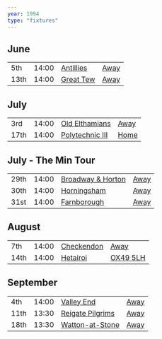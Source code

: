 ```yaml
---
year: 1994
type: "fixtures"
---
```


## June

|  |  |  |  |
|:---|:---|:---|:---|
| 5th | 14:00 | [Antillies](/1994/antillies) | [Away](https://goo.gl/maps/ks8yS9JE9TbsZQmP8) |
| 13th | 14:00 | [Great Tew](/1994/great-tew) | [Away](https://goo.gl/maps/WKA952je5NgxW3sQ7) |

## July

|  |  |  |  |
|:---|:---|:---|:---|
| 3rd | 14:00 | [Old Elthamians](/1994/old-elthamians) | [Away](https://goo.gl/maps/FQbBNZQTFggEmhfv9) |
| 17th | 14:00 | [Polytechnic III](/1994/polytechnic-iii) | [Home]() |

## July - The Min Tour

|  |  |  |  |
|:---|:---|:---|:---|
| 29th | 14:00 | [Broadway & Horton](/1994/broadway-and-horton) | [Away](https://goo.gl/maps/orv3RETHUX95dBWv7) |
| 30th | 14:00 | [Horningsham](/1994/horningsham) | [Away](https://goo.gl/maps/SNpXcsajYDXfjmff7) |
| 31st | 14:00 | [Farnborough](/1994/farnborough) | [Away]() |

## August

|  |  |  |  |
|:---|:---|:---|:---|
| 7th | 14:00 | [Checkendon](/1994/checkendon) | [Away](https://goo.gl/maps/GcBgp8cVai553Rwb9) |
| 14th | 14:00 | [Hetairoi](/1994/hetairoi) | [OX49 5LH](https://goo.gl/maps/CGgpPNyQhotADDFs9) |

## September

|  |  |  |  |
|:---|:---|:---|:---|
| 4th | 14:00 | [Valley End](/1994/valley-end) | [Away](https://goo.gl/maps/nmiXsK8NVvZtpB1GA) |
| 11th | 13:30 | [Reigate Pilgrims](/1994/reigate-pilgrims) | [Away](https://goo.gl/maps/z54KDhWLtQreY6xy9) |
| 18th | 13:30 | [Watton-at-Stone](/1994/watton-at-stone) | [Away](https://goo.gl/maps/JPBQawMsjLgYtVHk9) |